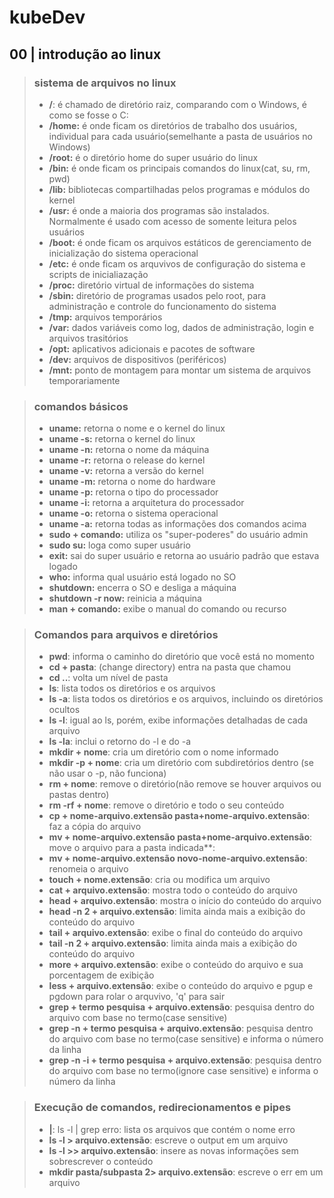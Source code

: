 # kubeDev

## **00 | introdução ao linux**
>### **sistema de arquivos no linux**
>- **/**: é chamado de diretório raiz, comparando com o Windows, é como se fosse o C:
>- **/home:** é onde ficam os diretórios de trabalho dos usuários, individual para cada usuário(semelhante a pasta de usuários no Windows)
>- **/root:** é o diretório home do super usuário do linux
>- **/bin:** é onde ficam os principais comandos do linux(cat, su, rm, pwd)
>- **/lib:** bibliotecas compartilhadas pelos programas e módulos do kernel
>- **/usr:** é onde a maioria dos programas são instalados.  Normalmente é usado com acesso de somente leitura pelos usuários
>- **/boot:** é onde ficam os arquivos estáticos de gerenciamento de inicialização do sistema operacional
>- **/etc:** é onde ficam os arquvivos de configuração do sistema e scripts de inicialiazação
>- **/proc:** diretório virtual de informações do sistema
>- **/sbin:** diretório de programas usados pelo root, para administração e controle do funcionamento do sistema
>- **/tmp:** arquivos temporários
>- **/var:** dados variáveis como log, dados de administração, login e arquivos trasitórios
>- **/opt:** aplicativos adicionais e pacotes de software
>- **/dev:** arquivos de dispositivos (periféricos)
>- **/mnt:** ponto de montagem para montar um sistema de arquivos temporariamente

>### **comandos básicos**
>- **uname:** retorna o nome e o kernel do linux
>- **uname -s:** retorna o kernel do linux
>- **uname -n:** retorna o nome da máquina
>- **uname -r:** retorna o release do kernel
>- **uname -v:** retorna a versão do kernel
>- **uname -m:** retorna o nome do hardware
>- **uname -p:** retorna o tipo do processador
>- **uname -i:** retorna a arquitetura do processador
>- **uname -o:** retorna o sistema operacional
>- **uname -a:** retorna todas as informações dos comandos acima
>- **sudo + comando:** utiliza os "super-poderes" do usuário admin
>- **sudo su:** loga como super usuário
>- **exit:** sai do super usuário e retorna ao usuário padrão que estava logado
>- **who:** informa qual usuário está logado no SO
>- **shutdown:** encerra o SO e desliga a máquina
>- **shutdown -r now:** reinicia a máquina
>- **man + comando:** exibe o manual do comando ou recurso

>### **Comandos para arquivos e diretórios**
>- **pwd**: informa o caminho do diretório que você está no momento
>- **cd + pasta**: (change directory) entra na pasta que chamou
>- **cd ..**: volta um nível de pasta
>- **ls**: lista todos os diretórios e os arquivos
>- **ls -a**: lista todos os diretórios e os arquivos, incluindo os diretórios ocultos
>- **ls -l**: igual ao ls, porém, exibe informações detalhadas de cada arquivo
>- **ls -la**: inclui o retorno do -l e do -a
>- **mkdir + nome**: cria um diretório com o nome informado
>- **mkdir -p + nome**: cria um diretório com subdiretórios dentro (se não usar o -p, não funciona)
>- **rm + nome**: remove o diretório(não remove se houver arquivos ou pastas dentro)
>- **rm -rf + nome**: remove o diretório e todo o seu conteúdo
>- **cp + nome-arquivo.extensão pasta+nome-arquivo.extensão**: faz a cópia do arquivo
>- **mv + nome-arquivo.extensão pasta+nome-arquivo.extensão**: move o arquivo para a pasta indicada**:
>- **mv + nome-arquivo.extensão novo-nome-arquivo.extensão**: renomeia o arquivo
>- **touch + nome.extensão**: cria ou modifica um arquivo
>- **cat + arquivo.extensão**: mostra todo o conteúdo do arquivo
>- **head + arquivo.extensão**: mostra o início do conteúdo do arquivo
>- **head -n 2 + arquivo.extensão**: limita ainda mais a exibição do conteúdo do arquivo
>- **tail + arquivo.extensão**: exibe o final do conteúdo do arquivo
>- **tail -n 2 + arquivo.extensão**: limita ainda mais a exibição do conteúdo do arquivo
>- **more + arquivo.extensão**: exibe o conteúdo do arquivo e sua porcentagem de exibição
>- **less + arquivo.extensão**: exibe o conteúdo do arquivo e pgup e pgdown para rolar o arquvivo, 'q' para sair
>- **grep + termo pesquisa + arquivo.extensão**: pesquisa dentro do arquivo com base no termo(case sensitive)
>- **grep -n + termo pesquisa + arquivo.extensão**: pesquisa dentro do arquivo com base no termo(case sensitive) e informa o número da linha
>- **grep -n -i + termo pesquisa + arquivo.extensão**: pesquisa dentro do arquivo com base no termo(ignore case sensitive) e informa o número da linha

>### **Execução de comandos, redirecionamentos e pipes**
>- **|**: ls -l | grep erro: lista os arquivos que contém o nome erro
>- **ls -l > arquivo.extensão**: escreve o output em um arquivo
>- **ls -l >> arquivo.extensão**: insere as novas informações sem sobrescrever o conteúdo
>- **mkdir pasta/subpasta 2> arquivo.extensão**: escreve o err em um arquivo
